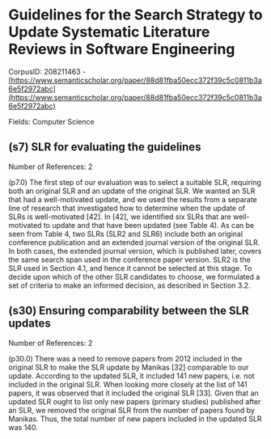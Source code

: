 # Guidelines for the Search Strategy to Update Systematic Literature Reviews in Software Engineering

CorpusID: 208211463 - [https://www.semanticscholar.org/paper/88d81fba50ecc372f39c5c0811b3a6e5f2972abc](https://www.semanticscholar.org/paper/88d81fba50ecc372f39c5c0811b3a6e5f2972abc)

Fields: Computer Science

## (s7) SLR for evaluating the guidelines
Number of References: 2

(p7.0) The first step of our evaluation was to select a suitable SLR, requiring both an original SLR and an update of the original SLR. We wanted an SLR that had a well-motivated update, and we used the results from a separate line of research that investigated how to determine when the update of SLRs is well-motivated [42]. In [42], we identified six SLRs that are well-motivated to update and that have been updated (see Table 4). As can be seen from Table 4, two SLRs (SLR2 and SLR6) include both an original conference publication and an extended journal version of the original SLR. In both cases, the extended journal version, which is published later, covers the same search span used in the conference paper version. SLR2 is the SLR used in Section 4.1, and hence it cannot be selected at this stage. To decide upon which of the other SLR candidates to choose, we formulated a set of criteria to make an informed decision, as described in Section 3.2.
## (s30) Ensuring comparability between the SLR updates
Number of References: 2

(p30.0) There was a need to remove papers from 2012 included in the original SLR to make the SLR update by Manikas [32] comparable to our update. According to the updated SLR, it included 141 new papers, i.e. not included in the original SLR. When looking more closely at the list of 141 papers, it was observed that it included the original SLR [33]. Given that an updated SLR ought to list only new papers (primary studies) published after an SLR, we removed the original SLR from the number of papers found by Manikas. Thus, the total number of new papers included in the updated SLR was 140.
